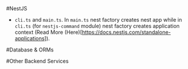 #NestJS
- `cli.ts` and `main.ts`. In `main.ts` nest factory creates nest app while in `cli.ts` (for `nestjs-command` module) nest factory creates application context (Read More (Here)[https://docs.nestjs.com/standalone-applications]).

#Database & ORMs

#Other Backend Services
